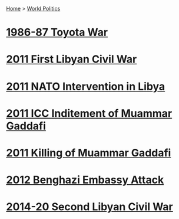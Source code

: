 [Home](../index) > [World Politics](../World%20Politics)
# [1986-87 Toyota War](../Chad/1986-87%20Toyota%20War)  
# [2011 First Libyan Civil War](2011%20First%20Libyan%20Civil%20War)  
# [2011 NATO Intervention in Libya](2011%20NATO%20Intervention%20in%20Libya)  
# [2011 ICC Inditement of Muammar Gaddafi](2011%20ICC%20Inditement%20of%20Muammar%20Gaddafi)  
# [2011 Killing of Muammar Gaddafi](2011%20Killing%20of%20Muammar%20Gaddafi)  
# [2012 Benghazi Embassy Attack](2012%20Benghazi%20Embassy%20Attack)  
# [2014-20 Second Libyan Civil War](2014-20%20Second%20Libyan%20Civil%20War)  